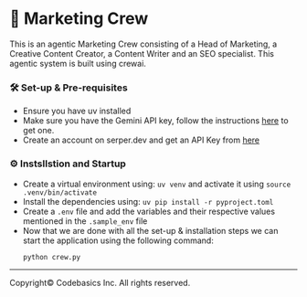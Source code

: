# 🗽 Marketing Crew

This is an agentic Marketing Crew consisting of a Head of Marketing, a Creative Content Creator, a Content Writer and an SEO specialist. This agentic system is built using crewai.

### 🛠️ **Set-up & Pre-requisites**
- Ensure you have uv installed
- Make sure you have the Gemini API key, follow the instructions [here](https://aistudio.google.com/app/apikey) to get one.
- Create an account on serper.dev and get an API Key from [here](https://serper.dev/api-keys)

### ⚙️ **Instsllstion and Startup**
- Create a virtual environment using: `uv venv` and activate it using `source .venv/bin/activate`
- Install the dependencies using: `uv pip install -r pyproject.toml`
- Create a `.env` file and add the variables and their respective values mentioned in the `.sample_env` file
- Now that we are done with all the set-up & installation steps we can start the application using the following command:
    ```bash
    python crew.py
    ```

---
Copyright©️ Codebasics Inc. All rights reserved.